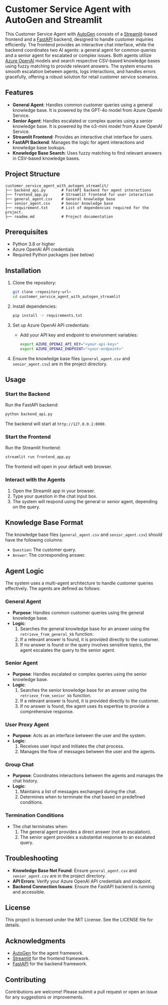 # Customer Service Agent with AutoGen and Streamlit

This Customer Service Agent with [AutoGen](https://github.com/microsoft/autogen) consists of a [Streamlit](https://streamlit.io/)-based frontend and a [FastAPI](https://fastapi.tiangolo.com/) backend, designed to handle customer inquiries efficiently. The frontend provides an interactive chat interface, while the backend coordinates two AI agents: a general agent for common queries and a senior agent for escalated or complex issues. Both agents utilize [Azure OpenAI](https://learn.microsoft.com/en-us/azure/ai-services/openai/overview) models and search respective CSV-based knowledge bases using fuzzy matching to provide relevant answers. The system ensures smooth escalation between agents, logs interactions, and handles errors gracefully, offering a robust solution for retail customer service scenarios.

## Features

- **General Agent**: Handles common customer queries using a general knowledge base. It is powered by the GPT-4o model from Azure OpenAI Service.
- **Senior Agent**: Handles escalated or complex queries using a senior knowledge base. It is powered by the o3-mini model from Azure OpenAI Service.
- **Streamlit Frontend**: Provides an interactive chat interface for users.
- **FastAPI Backend**: Manages the logic for agent interactions and knowledge base lookups.
- **Knowledge Base Search**: Uses fuzzy matching to find relevant answers in CSV-based knowledge bases.

## Project Structure

```
customer_service_agent_with_autogen_streamlit/
├── backend_api.py       # FastAPI backend for agent interactions
├── frontend_app.py      # Streamlit frontend for user interaction
├── general_agent.csv    # General knowledge base
├── senior_agent.csv     # Senior knowledge base
├── requirement.txt      # List of dependencies required for the project.
├── readme.md            # Project documentation
```

## Prerequisites

- Python 3.8 or higher
- Azure OpenAI API credentials
- Required Python packages (see below)

## Installation

1. Clone the repository:
   ```bash
   git clone <repository-url>
   cd customer_service_agent_with_autogen_streamlit
   ```

2. Install dependencies:
   ```bash
   pip install -r requirements.txt
   ```

3. Set up Azure OpenAI API credentials:
   - Add your API key and endpoint to environment variables:
     ```bash
     export AZURE_OPENAI_API_KEY="<your-api-key>"
     export AZURE_OPENAI_ENDPOINT="<your-endpoint>"
     ```

4. Ensure the knowledge base files (`general_agent.csv` and `senior_agent.csv`) are in the project directory.

## Usage

### Start the Backend

Run the FastAPI backend:
```bash
python backend_api.py
```
The backend will start at `http://127.0.0.1:8000`.

### Start the Frontend

Run the Streamlit frontend:
```bash
streamlit run frontend_app.py
```
The frontend will open in your default web browser.

### Interact with the Agents

1. Open the Streamlit app in your browser.
2. Type your question in the chat input box.
3. The system will respond using the general or senior agent, depending on the query.

## Knowledge Base Format

The knowledge base files (`general_agent.csv` and `senior_agent.csv`) should have the following columns:

- `Question`: The customer query.
- `Answer`: The corresponding answer.

## Agent Logic

The system uses a multi-agent architecture to handle customer queries effectively. The agents are defined as follows:

### General Agent
- **Purpose**: Handles common customer queries using the general knowledge base.
- **Logic**:
  1. Searches the general knowledge base for an answer using the `retrieve_from_general_kb` function.
  2. If a relevant answer is found, it is provided directly to the customer.
  3. If no answer is found or the query involves sensitive topics, the agent escalates the query to the senior agent.

### Senior Agent
- **Purpose**: Handles escalated or complex queries using the senior knowledge base.
- **Logic**:
  1. Searches the senior knowledge base for an answer using the `retrieve_from_senior_kb` function.
  2. If a relevant answer is found, it is provided directly to the customer.
  3. If no answer is found, the agent uses its expertise to provide a comprehensive response.

### User Proxy Agent
- **Purpose**: Acts as an interface between the user and the system.
- **Logic**:
  1. Receives user input and initiates the chat process.
  2. Manages the flow of messages between the user and the agents.

### Group Chat
- **Purpose**: Coordinates interactions between the agents and manages the chat history.
- **Logic**:
  1. Maintains a list of messages exchanged during the chat.
  2. Determines when to terminate the chat based on predefined conditions.

### Termination Conditions
- The chat terminates when:
  1. The general agent provides a direct answer (not an escalation).
  2. The senior agent provides a substantial response to an escalated query.

## Troubleshooting

- **Knowledge Base Not Found**: Ensure `general_agent.csv` and `senior_agent.csv` are in the project directory.
- **API Errors**: Verify your Azure OpenAI API credentials and endpoint.
- **Backend Connection Issues**: Ensure the FastAPI backend is running and accessible.

## License

This project is licensed under the MIT License. See the LICENSE file for details.

## Acknowledgments
- [AutoGen](https://github.com/microsoft/autogen) for the agent framework.
- [Streamlit](https://streamlit.io/) for the frontend framework.
- [FastAPI](https://fastapi.tiangolo.com/) for the backend framework.

## Contributing
Contributions are welcome! Please submit a pull request or open an issue for any suggestions or improvements.